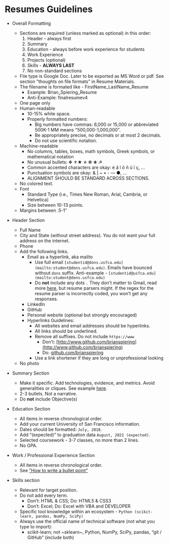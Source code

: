 Resumes Guidelines
======

*   Overall Formatting
    *   Sections are required (unless marked as optional) in this order:
        1. Header - always first
        1. Summary
        2. Education - always before work experience for students
        3. Work Experience
        4. Projects (optional)
        4. Skills - **ALWAYS LAST**
        5. No non-standard sections
    *   File type is Google Doc. Later to be exported as MS Word or pdf. See section "thoughts on file formats" in Resume Materials.
    *   The filename is formated like - FirstName_LastName_Resume
        *   Example: Brian_Spiering_Resume
        *   Anti-Example: finalresumev4
    *   One page only
    *   Human-readable
        *   10-15% white space.
        *   Properly formatted numbers:
            *   Big numbers have commas: 6,000 or 15,000 or abbreviated 500K-1 MM means "500,000-1,000,000".
            *   Be appropriately precise, no decimals or at most 2 decimals.
            *   Do not use scientific notation. 
    *   Machine-readable
        *   No columns, tables, boxes, math symbols, Greek symbols, or mathematical notation
        *   No unusual bullets: ✥ ⚜★ ✯ ❆ ❀ ☭ 
        *   Common accented characters are okay: é â î ô ñ ü ï ç, …
        *   Punctuation symbols are okay: & | ~ • - — ●, …
        *   ALIGNMENT SHOULD BE STANDARD ACROSS SECTIONS.
    *   No colored text.
    *   Font 
        *   Standard Type (i.e., Times New Roman, Arial, Cambria, or Helvetica)
        *   Size between 10-13 points. 
    *   Margins between .5-1″

*   Header Section
    *   Full Name
    *   City and State (without street address). You do not want your full address on the internet.
    *   Phone
    *   Add the following links.
        *   Email as a hyperlink, aka mailto
            *   Use full email `[studentid@dons.usfca.edu](mailto:student@dons.usfca.edu)`. Emails have bounced without `dons` suffix.  Anti-example - `[studentid@usfca.edu](mailto:student@dons.usfca.edu)`
            *   Do **not** include any dots `.` They don’t matter to Gmail, read more [here](https://support.google.com/mail/answer/7436150?hl=en), but resume parsers might. If the regex for the resume parser is incorrectly coded, you won’t get any responses.
        *   LinkedIn
        *   GitHub
        *   Personal website (optional but strongly encouraged)
        *   Hyperlinks Guidelines:
            *   All websites and email addresses should be hyperlinks.
            *   All links should be underlined.
            *   Remove all suffixes. Do not include `https://www`
                - Don't: [http://www.github.com/brianspiering](http://www.github.com/brianspiering)
                - Do: [github.com/brianspiering](http://www.github.com/brianspiering)
            *   Use a link shortener if they are long or unprofessional looking
    *   No photo    

*   Summary Section
    *   Make it specific. Add technologies, evidence, and metrics. Avoid generalities or cliques. See example [here](https://zety.com/blog/data-scientist-resume-example). 
    *   2-3 bullets. Not a narrative.
    *   Do **not** include Objective(s)

*   Education Section
    *   All items in reverse chronological order.
    *   Add your current University of San Francisco information.
    *   Dates should be formatted: `July, 2018`.
    *   Add “(expected)” to graduation data  `August, 2021 (expected)`.
    *   Selected coursework - 3-7 classes, no more than 2 lines.
    *   No GPA. 

*   Work / Professional Experience Section
    *   All items in reverse chronological order.
    *   See ["How to write a bullet point"](https://github.com/brianspiering/communication_course/blob/master/resources/tips_for_writing_bullet_points.md)

*   Skills section
    -   Relevant for target position.
    *   Do not add every term. 
        *   Don’t: HTML & CSS; Do: HTML5 & CSS3
        *   Don’t: Excel; Do: Excel with VBA and DEVELOPER
    - Specific tool knowledge within an ecosystem - `Python (scikit-learn, pandas, NumPy, SciPy)`
    *   Always use the official name of technical software (not what you type to import):
        *   scikit-learn; not ~sklearn~, Python, NumPy, SciPy, pandas, “git / GitHub” (include both)
